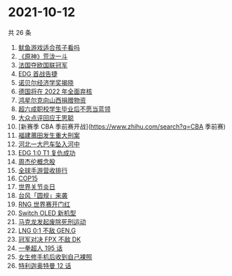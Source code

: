 # 2021-10-12

共 26 条

<!-- BEGIN -->
<!-- 最后更新时间 Tue Oct 12 2021 23:14:41 GMT+0800 (China Standard Time) -->

1. [鱿鱼游戏适合孩子看吗](https://www.zhihu.com/search?q=鱿鱼游戏)
1. [《原神》荒泷一斗](https://www.zhihu.com/search?q=原神)
1. [法国夺欧国联冠军](https://www.zhihu.com/search?q=欧国联)
1. [EDG 首战告捷](https://www.zhihu.com/search?q=EDG)
1. [诺贝尔经济学奖揭晓](https://www.zhihu.com/search?q=诺贝尔经济学奖)
1. [德国将在 2022 年全面弃核](https://www.zhihu.com/search?q=德国弃核)
1. [鸿星尔克向山西捐赠物资](https://www.zhihu.com/search?q=鸿星尔克)
1. [超六成职校学生毕业后不愿当蓝领](https://www.zhihu.com/search?q=职校毕业生)
1. [大众点评回应王思聪](https://www.zhihu.com/search?q=大众点评)
1. [新赛季 CBA 季前赛开战](https://www.zhihu.com/search?q=CBA 季前赛)
1. [福建莆田发生重大刑案](https://www.zhihu.com/search?q=福建刑案)
1. [河北一大巴车坠入河中](https://www.zhihu.com/search?q=大巴车坠河)
1. [EDG 1:0 T1 复仇成功](https://www.zhihu.com/search?q=EDG)
1. [周杰伦概念股](https://www.zhihu.com/search?q=周杰伦)
1. [全球手游营收排行](https://www.zhihu.com/search?q=手游)
1. [COP15](https://www.zhihu.com/search?q=cop15)
1. [世界关节炎日](https://www.zhihu.com/search?q=关节炎)
1. [台风「圆规」来袭](https://www.zhihu.com/search?q=圆规)
1. [RNG 世界赛开门红](https://www.zhihu.com/search?q=RNG)
1. [Switch OLED 新机型](https://www.zhihu.com/search?q=switch)
1. [马克龙发起废除死刑运动](https://www.zhihu.com/search?q=马克龙)
1. [LNG 0:1 不敌 GEN.G](https://www.zhihu.com/search?q=LNG)
1. [冠军对决 FPX 不敌 DK](https://www.zhihu.com/search?q=FPX)
1. [一拳超人 195 话](https://www.zhihu.com/search?q=一拳超人)
1. [女生修手机后收到自己裸照](https://www.zhihu.com/search?q=互联网隐私)
1. [特利迦奥特曼 12 话](https://www.zhihu.com/search?q=特利迦奥特曼)

<!-- END -->
